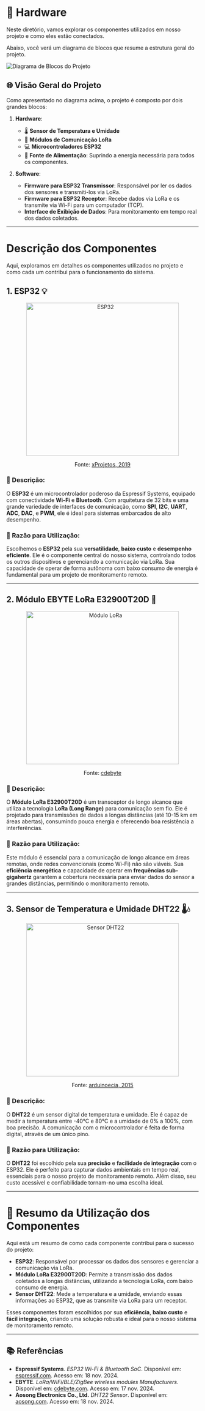 # 📂 Hardware

Neste diretório, vamos explorar os componentes utilizados em nosso projeto e como eles estão conectados.

Abaixo, você verá um diagrama de blocos que resume a estrutura geral do projeto.

![Diagrama de Blocos do Projeto](https://github.com/user-attachments/assets/906be51e-5d4c-4d72-bfc8-aa841570862b)

## 🌐 Visão Geral do Projeto

Como apresentado no diagrama acima, o projeto é composto por dois grandes blocos:

1. **Hardware**:
   - 🌡️ **Sensor de Temperatura e Umidade**
   - 📡 **Módulos de Comunicação LoRa**
   - 💻 **Microcontroladores ESP32**
   - 🔋 **Fonte de Alimentação**: Suprindo a energia necessária para todos os componentes.

2. **Software**:
   - **Firmware para ESP32 Transmissor**: Responsável por ler os dados dos sensores e transmiti-los via LoRa.
   - **Firmware para ESP32 Receptor**: Recebe dados via LoRa e os transmite via Wi-Fi para um computador (TCP).
   - **Interface de Exibição de Dados**: Para monitoramento em tempo real dos dados coletados.

---

# Descrição dos Componentes

Aqui, exploramos em detalhes os componentes utilizados no projeto e como cada um contribui para o funcionamento do sistema.

## 1. ESP32 💡

<p align="center">
  <img src="https://github.com/user-attachments/assets/f673b9d5-a285-49c0-a299-b4abc0e7da35" alt="ESP32" width="400"/>
</p>
<p align="center">
  Fonte: <a href="https://xprojetos.net/esp32-e-suas-versoes/">xProjetos, 2019</a>
</p>

### 📍 Descrição:
O **ESP32** é um microcontrolador poderoso da Espressif Systems, equipado com conectividade **Wi-Fi** e **Bluetooth**. Com arquitetura de 32 bits e uma grande variedade de interfaces de comunicação, como **SPI**, **I2C**, **UART**, **ADC**, **DAC**, e **PWM**, ele é ideal para sistemas embarcados de alto desempenho.

### 🔑 Razão para Utilização:
Escolhemos o **ESP32** pela sua **versatilidade**, **baixo custo** e **desempenho eficiente**. Ele é o componente central do nosso sistema, controlando todos os outros dispositivos e gerenciando a comunicação via LoRa. Sua capacidade de operar de forma autônoma com baixo consumo de energia é fundamental para um projeto de monitoramento remoto.

---

## 2. Módulo EBYTE LoRa E32900T20D 📡

<p align="center">
  <img src="https://github.com/user-attachments/assets/8e00d34d-15f9-4cfd-8294-75cbdf1d9b20" alt="Módulo LoRa" width="400"/>
</p>
<p align="center">
  Fonte: <a href="https://www.cdebyte.com/products/E32-900T20D">cdebyte</a>
</p>

### 📍 Descrição:
O **Módulo LoRa E32900T20D** é um transceptor de longo alcance que utiliza a tecnologia **LoRa (Long Range)** para comunicação sem fio. Ele é projetado para transmissões de dados a longas distâncias (até 10-15 km em áreas abertas), consumindo pouca energia e oferecendo boa resistência a interferências.

### 🔑 Razão para Utilização:
Este módulo é essencial para a comunicação de longo alcance em áreas remotas, onde redes convencionais (como Wi-Fi) não são viáveis. Sua **eficiência energética** e capacidade de operar em **frequências sub-gigahertz** garantem a cobertura necessária para enviar dados do sensor a grandes distâncias, permitindo o monitoramento remoto.

---

## 3. Sensor de Temperatura e Umidade DHT22 🌡️💧

<p align="center">
  <img src="https://github.com/user-attachments/assets/37cc7d90-2eab-460a-ada4-1ed84da9e27d" alt="Sensor DHT22" width="400"/>
</p>
<p align="center">
  Fonte: <a href="https://www.arduinoecia.com.br/sensor-de-temperatura-e-umidade-dht22/">arduinoecia, 2015</a>
</p>

### 📍 Descrição:
O **DHT22** é um sensor digital de temperatura e umidade. Ele é capaz de medir a temperatura entre -40°C e 80°C e a umidade de 0% a 100%, com boa precisão. A comunicação com o microcontrolador é feita de forma digital, através de um único pino.

### 🔑 Razão para Utilização:
O **DHT22** foi escolhido pela sua **precisão** e **facilidade de integração** com o ESP32. Ele é perfeito para capturar dados ambientais em tempo real, essenciais para o nosso projeto de monitoramento remoto. Além disso, seu custo acessível e confiabilidade tornam-no uma escolha ideal.

---

# 📝 Resumo da Utilização dos Componentes

Aqui está um resumo de como cada componente contribui para o sucesso do projeto:

- **ESP32**: Responsável por processar os dados dos sensores e gerenciar a comunicação via LoRa.
- **Módulo LoRa E32900T20D**: Permite a transmissão dos dados coletados a longas distâncias, utilizando a tecnologia LoRa, com baixo consumo de energia.
- **Sensor DHT22**: Mede a temperatura e a umidade, enviando essas informações ao ESP32, que as transmite via LoRa para um receptor.

Esses componentes foram escolhidos por sua **eficiência**, **baixo custo** e **fácil integração**, criando uma solução robusta e ideal para o nosso sistema de monitoramento remoto.

---

## 📚 Referências

- **Espressif Systems**. *ESP32 Wi-Fi & Bluetooth SoC*. Disponível em: [espressif.com](https://www.espressif.com/en/products/socs/esp32). Acesso em: 18 nov. 2024.
- **EBYTE**. *LoRa/WiFi/BLE/ZigBee wireless modules Manufacturers*. Disponível em: [cdebyte.com](https://www.cdebyte.com). Acesso em: 17 nov. 2024.
- **Aosong Electronics Co., Ltd.** *DHT22 Sensor*. Disponível em: [aosong.com](http://www.aosong.com/en/). Acesso em: 18 nov. 2024.
